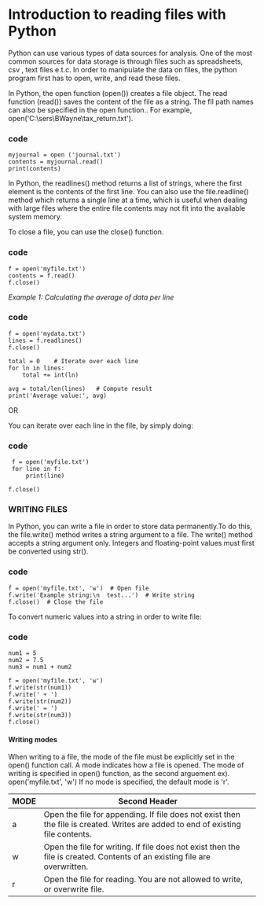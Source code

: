  # Introduction to reading files with Python

Python can use various types of data sources for analysis. One of the most common sources for data storage is through files such as 
spreadsheets, csv , text files e.t.c. In order to manipulate the data on files, the python program first has to open, write, and read
these files.

In Python, the open function (open()) creates a file object. The read function (read()) saves the content of the file as a string.
The fll path names can also be specified in the open function.. For example, open('C:\\sers\\BWayne\\tax_return.txt'). 
### code 
    myjournal = open ('journal.txt')
    contents = myjournal.read()
    print(contents)
    
In Python, the readlines() method returns a list of strings, where the first element is the contents of the first line. You can also use the file.readline() method which returns a single line at a time, which is useful when dealing with large files where the entire file contents may not fit into the available system memory. 

To close a file, you can use the close() function.
### code
    f = open('myfile.txt') 
    contents = f.read()  
    f.close() 

*Example 1: Calculating the average of data per line*
### code

    f = open('mydata.txt')
    lines = f.readlines()
    f.close()

    total = 0    # Iterate over each line
    for ln in lines:
        total += int(ln)

    avg = total/len(lines)   # Compute result
    print('Average value:', avg)
    
 OR 
 
 You can iterate over each line in the file, by simply doing:
 ### code
     f = open('myfile.txt')
     for line in f:
         print(line)

    f.close()
    
### WRITING FILES
In Python, you can write a file in order to store data permanently.To do this, the file.write() method writes a string argument to a file. The write() method accepts a string argument only. Integers and floating-point values must first be converted using str(). 

### code
    f = open('myfile.txt', 'w')  # Open file
    f.write('Example string:\n  test...')  # Write string
    f.close()  # Close the file

To convert numeric values into a string in order to write file:
### code
    num1 = 5
    num2 = 7.5
    num3 = num1 + num2

    f = open('myfile.txt', 'w')
    f.write(str(num1))
    f.write(' + ')
    f.write(str(num2))
    f.write(' = ')
    f.write(str(num3))
    f.close()
#### Writing modes

When writing to a file, the mode of the file must be explicitly set in the open() function call. A mode indicates how a file is opened.
The mode of writing is specified in open() function, as the second arguement ex). open('myfile.txt', 'w')
If no mode is specified, the default mode is 'r'.

| MODE   | Second Header |
| ------------- | ------------- |
| a  |Open the file for appending. If file does not exist then the file is created. Writes are added to end of existing file contents. |
| w  |Open the file for writing. If file does not exist then the file is created. Contents of an existing file are overwritten.|
| r  | Open the file for reading. You are not allowed to write, or overwrite file.  |
